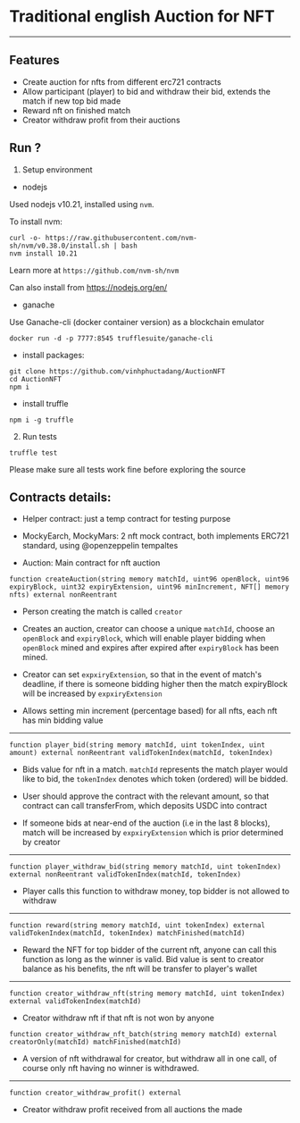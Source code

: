 # Traditional english Auction for NFT
---

## Features

- Create auction for nfts from different erc721 contracts
- Allow participant (player) to bid and withdraw their bid, extends the match if new top bid made
- Reward nft on finished match
- Creator withdraw profit from their auctions


## Run ?

1. Setup environment

* nodejs

Used nodejs v10.21, installed using ``nvm``. 

To install nvm:

```
curl -o- https://raw.githubusercontent.com/nvm-sh/nvm/v0.38.0/install.sh | bash
nvm install 10.21
```

Learn more at ``https://github.com/nvm-sh/nvm``

Can also install from https://nodejs.org/en/

* ganache

Use Ganache-cli (docker container version) as a blockchain emulator

```
docker run -d -p 7777:8545 trufflesuite/ganache-cli
```

* install packages:

```
git clone https://github.com/vinhphuctadang/AuctionNFT
cd AuctionNFT
npm i
```

* install truffle 

```
npm i -g truffle
```

2. Run tests

```
truffle test
```

Please make sure all tests work fine before exploring the source

## Contracts details:
- Helper contract: just a temp contract for testing purpose
- MockyEarch, MockyMars: 2 nft mock contract, both implements ERC721 standard, using @openzeppelin tempaltes

- Auction: Main contract for nft auction


```
function createAuction(string memory matchId, uint96 openBlock, uint96 expiryBlock, uint32 expiryExtension, uint96 minIncrement, NFT[] memory nfts) external nonReentrant
```

* Person creating the match is called ``creator``

* Creates an auction, creator can choose a unique ``matchId``, choose an ``openBlock`` and ``expiryBlock``, which will enable player bidding when ``openBlock`` mined and expires after expired after ``expiryBlock`` has been mined. 

* Creator can set ``expxiryExtension``, so that in the event of match's deadline, if there is someone bidding higher then the match expiryBlock will be increased by ``expxiryExtension``

* Allows setting min increment (percentage based) for all nfts, each nft has min bidding value

---

```
function player_bid(string memory matchId, uint tokenIndex, uint amount) external nonReentrant validTokenIndex(matchId, tokenIndex)
```

* Bids value for nft in a match. ``matchId`` represents the match player would like to bid, the ``tokenIndex`` denotes which token (ordered) will be bidded.

* User should approve the contract with the relevant amount, so that contract can call transferFrom, which deposits USDC into contract

* If someone bids at near-end of the auction (i.e in the last 8 blocks), match will be increased by ``expxiryExtension`` which is prior determined by creator 

---

```
function player_withdraw_bid(string memory matchId, uint tokenIndex) external nonReentrant validTokenIndex(matchId, tokenIndex) 
```

* Player calls this function to withdraw money, top bidder is not allowed to withdraw

---
```
function reward(string memory matchId, uint tokenIndex) external validTokenIndex(matchId, tokenIndex) matchFinished(matchId) 
```

* Reward the NFT for top bidder of the current nft, anyone can call this function as long as the winner is valid.
Bid value is sent to creator balance as his benefits, the nft will be transfer to player's wallet

---
```
function creator_withdraw_nft(string memory matchId, uint tokenIndex) external validTokenIndex(matchId)
```

* Creator withdraw nft if that nft is not won by anyone 

```
function creator_withdraw_nft_batch(string memory matchId) external creatorOnly(matchId) matchFinished(matchId)
```

* A version of nft withdrawal for creator, but withdraw all in one call, of course only nft having no winner is withdrawed.

---

```
function creator_withdraw_profit() external
```

* Creator withdraw profit received from all auctions the made